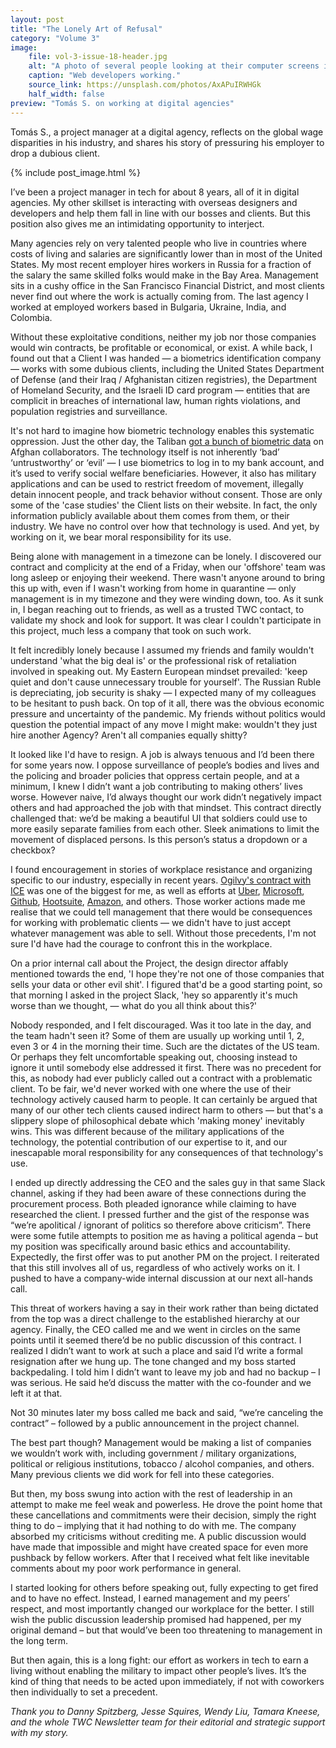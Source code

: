 ```yaml
---
layout: post
title: "The Lonely Art of Refusal"
category: "Volume 3"
image:
    file: vol-3-issue-18-header.jpg
    alt: "A photo of several people looking at their computer screens in a workplace setting."
    caption: "Web developers working."
    source_link: https://unsplash.com/photos/AxAPuIRWHGk
    half_width: false
preview: "Tomás S. on working at digital agencies"
---
```


Tomás S., a project manager at a digital agency, reflects on the global wage disparities in his industry, and shares his story of pressuring his employer to drop a dubious client.

<!-- DO NOT remove the excerpt tag -->
<!--excerpt-->
<!-- remaining content goes below here -->

<!-- DO NOT remove the header image -->
{% include post_image.html %}

I’ve been a project manager in tech for about 8 years, all of it in digital agencies. My other skillset is interacting with overseas designers and developers and help them fall in line with our bosses and clients. But this position also gives me an intimidating opportunity to interject.

Many agencies rely on very talented people who live in countries where costs of living and salaries are significantly lower than in most of the United States. My most recent employer hires workers in Russia for a fraction of the salary the same skilled folks would make in the Bay Area. Management sits in a cushy office in the San Francisco Financial District, and most clients never find out where the work is actually coming from. The last agency I worked at employed workers based in Bulgaria, Ukraine, India, and Colombia.

Without these exploitative conditions, neither my job nor those companies would win contracts, be profitable or economical, or exist. A while back, I found out that a Client I was handed — a biometrics identification company — works with some dubious clients, including the United States Department of Defense (and their Iraq / Afghanistan citizen registries), the Department of Homeland Security, and the Israeli ID card program — entities that are complicit in breaches of international law, human rights violations, and population registries and surveillance. 

It's not hard to imagine how biometric technology enables this systematic oppression. Just the other day, the Taliban [got a bunch of biometric data](https://theintercept.com/2021/08/17/afghanistan-taliban-military-biometrics/) on Afghan collaborators. The technology itself is not inherently ‘bad’ ‘untrustworthy’ or ‘evil’ — I use biometrics to log in to my bank account, and it’s used to verify social welfare beneficiaries. However, it also has military applications and can be used to restrict freedom of movement, illegally detain innocent people, and track behavior without consent. Those are only some of the 'case studies' the Client lists on their website. In fact, the only information publicly available about them comes from them, or their industry. We have no control over how that technology is used. And yet, by working on it, we bear moral responsibility for its use. 

Being alone with management in a timezone can be lonely. I discovered our contract and complicity at the end of a Friday, when our 'offshore' team was long asleep or enjoying their weekend. There wasn't anyone around to bring this up with, even if I wasn't working from home in quarantine — only management is in my timezone and they were winding down, too. As it sunk in, I began reaching out to friends, as well as a trusted TWC contact, to validate my shock and look for support. It was clear I couldn't participate in this project, much less a company that took on such work. 

It felt incredibly lonely because I assumed my friends and family wouldn't understand 'what the big deal is' or the professional risk of retaliation involved in speaking out. My Eastern European mindset prevailed: 'keep quiet and don't cause unnecessary trouble for yourself'. The Russian Ruble is depreciating, job security is shaky — I expected many of my colleagues to be hesitant to push back. On top of it all, there was the obvious economic pressure and uncertainty of the pandemic. My friends without politics would question the potential impact of any move I might make: wouldn't they just hire another Agency? Aren't all companies equally shitty? 

It looked like I'd have to resign. A job is always tenuous and I’d been there for some years now. I oppose surveillance of people’s bodies and lives and the policing and broader policies that oppress certain people, and at a minimum, I knew I didn’t want a job contributing to making others’ lives worse. However naive, I’d always thought our work didn’t negatively impact others and had approached the job with that mindset. This contract directly challenged that: we’d be making a beautiful UI that soldiers could use to more easily separate families from each other. Sleek animations to limit the movement of displaced persons. Is this person’s status a dropdown or a checkbox? 

I found encouragement in stories of workplace resistance and organizing specific to our industry, especially in recent years. [Ogilvy's contract with ICE](https://digiday.com/marketing/everything-political-ogilvy-internal-turmoil-continues-agencies-grapple-new-market-reality/) was one of the biggest for me, as well as efforts at [Uber](https://news.techworkerscoalition.org/2020/10/30/issue-13/), [Microsoft](https://www.usnews.com/news/politics/articles/2018-06-20/microsoft-employees-demand-company-end-contract-with-ice), [Github](https://www.geekwire.com/2019/microsoft-github-workers-protest-ice-contracts-latest-demonstration-employee-activism/), [Hootsuite](https://techcrunch.com/2020/09/24/hootsuite-ice-contract/), [Amazon](https://www.seattletimes.com/business/amazon-employees-demand-company-cut-ties-with-ice/), and others. Those worker actions made me realise that we could tell management that there would be consequences for working with problematic clients — we didn't have to just accept whatever management was able to sell. Without those precedents, I'm not sure I'd have had the courage to confront this in the workplace. 

On a prior internal call about the Project, the design director affably mentioned towards the end, 'I hope they're not one of those companies that sells your data or other evil shit'. I figured that'd be a good starting point, so that morning I asked in the project Slack, 'hey so apparently it's much worse than we thought, <link> — what do you all think about this?'

Nobody responded, and I felt discouraged. Was it too late in the day, and the team hadn't seen it? Some of them are usually up working until 1, 2, even 3 or 4 in the morning their time. Such are the dictates of the US team. Or perhaps they felt uncomfortable speaking out, choosing instead to ignore it until somebody else addressed it first. There was no precedent for this, as nobody had ever publicly called out a contract with a problematic client. To be fair, we'd never worked with one where the use of their technology actively caused harm to people. It can certainly be argued that many of our other tech clients caused indirect harm to others — but that's a slippery slope of philosophical debate which 'making money' inevitably wins. This was different because of the military applications of the technology, the potential contribution of our expertise to it, and our inescapable moral responsibility for any consequences of that technology's use. 

I ended up directly addressing the CEO and the sales guy in that same Slack channel, asking if they had been aware of these connections during the procurement process. Both pleaded ignorance while claiming to have researched the client. I pressed further and the gist of the response was “we’re apolitical / ignorant of politics so therefore above criticism”. There were some futile attempts to position me as having a political agenda – but my position was specifically around basic ethics and accountability. Expectedly, the first offer was to put another PM on the project. I reiterated that this still involves all of us, regardless of who actively works on it. I pushed to have a company-wide internal discussion at our next all-hands call. 

This threat of workers having a say in their work rather than being dictated from the top was a direct challenge to the established hierarchy at our agency. Finally, the CEO called me and we went in circles on the same points until it seemed there’d be no public discussion of this contract. I realized I didn’t want to work at such a place and said I’d write a formal resignation after we hung up. The tone changed and my boss started backpedaling. I told him I didn’t want to leave my job and had no backup – I was serious. He said he’d discuss the matter with the co-founder and we left it at that. 

Not 30 minutes later my boss called me back and said, “we’re canceling the contract” – followed by a public announcement in the project channel. 

The best part though? Management would be making a list of companies we wouldn’t work with, including government / military organizations, political or religious institutions, tobacco / alcohol companies, and others. Many previous clients we did work for fell into these categories.

But then, my boss swung into action with the rest of leadership in an attempt to make me feel weak and powerless. He drove the point home that these cancellations and commitments were their decision, simply the right thing to do – implying that it had nothing to do with me. The company absorbed my criticisms without crediting me. A public discussion would have made that impossible and might have created space for even more pushback by fellow workers. After that I received what felt like inevitable comments about my poor work performance in general.

I started looking for others before speaking out, fully expecting to get fired and to have no effect. Instead, I earned management and my peers’ respect, and most importantly changed our workplace for the better. I still wish the public discussion leadership promised had happened, per my original demand – but that would’ve been too threatening to management in the long term.

But then again, this is a long fight: our effort as workers in tech to earn a living without enabling the military to impact other people’s lives. It’s the kind of thing that needs to be acted upon immediately, if not with coworkers then individually to set a precedent.

_Thank you to Danny Spitzberg, Jesse Squires, Wendy Liu, Tamara Kneese, and the whole TWC Newsletter team for their editorial and strategic support with my story._
